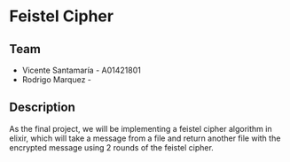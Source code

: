 # Feistel Cipher

## Team
* Vicente Santamaría - A01421801
* Rodrigo Marquez - 

## Description
As the final project, we will be implementing a feistel cipher algorithm in elixir, which will take a message from a file and return another file with the encrypted message using 2 rounds of the feistel cipher.
